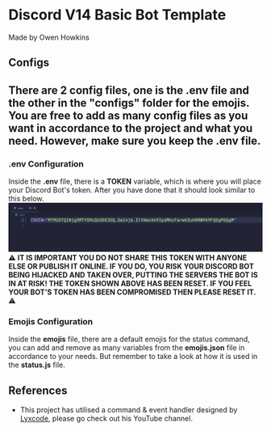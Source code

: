 # Discord V14 Basic Bot Template 
Made by Owen Howkins

## Configs
There are 2 config files, one is the **.env** file and the other in the "configs" folder for the emojis. You are free to add as many config files as you want in accordance to the project and what you need. However, make sure you keep the **.env** file. 
---
### .env Configuration
Inside the **.env** file, there is a **TOKEN** variable, which is where you will place your Discord Bot's token. After you have done that it should look similar to this below. 
![alt text](/readmeImages/tokenImage.png)
⚠️ **IT IS IMPORTANT YOU DO NOT SHARE THIS TOKEN WITH ANYONE ELSE OR PUBLISH IT ONLINE. IF YOU DO, YOU RISK YOUR DISCORD BOT BEING HIJACKED AND TAKEN OVER, PUTTING THE SERVERS THE BOT IS IN AT RISK! THE TOKEN SHOWN ABOVE HAS BEEN RESET. IF YOU FEEL YOUR BOT'S TOKEN HAS BEEN COMPROMISED THEN PLEASE RESET IT.** ⚠️

### Emojis Configuration
Inside the **emojis** file, there are a default emojis for the status command, you can add and remove as many variables from the **emojis.json** file in accordance to your needs. But remember to take a look at how it is used in the **status.js** file. 

## References
- This project has utilised a command & event handler designed by [Lyxcode](https://www.youtube.com/@Lyx), please go check out his YouTube channel. 

